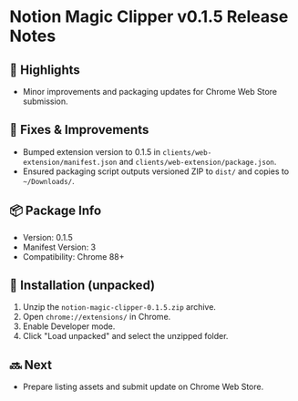 # Notion Magic Clipper v0.1.5 Release Notes

## 🚀 Highlights
- Minor improvements and packaging updates for Chrome Web Store submission.

## 🔧 Fixes & Improvements
- Bumped extension version to 0.1.5 in `clients/web-extension/manifest.json` and `clients/web-extension/package.json`.
- Ensured packaging script outputs versioned ZIP to `dist/` and copies to `~/Downloads/`.

## 📦 Package Info
- Version: 0.1.5
- Manifest Version: 3
- Compatibility: Chrome 88+

## 📝 Installation (unpacked)
1. Unzip the `notion-magic-clipper-0.1.5.zip` archive.
2. Open `chrome://extensions/` in Chrome.
3. Enable Developer mode.
4. Click "Load unpacked" and select the unzipped folder.

## 🔜 Next
- Prepare listing assets and submit update on Chrome Web Store.
